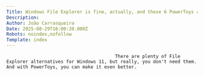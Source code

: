 ```yaml
---
Title: Windows File Explorer is fine, actually, and these 6 PowerToys add-ons make it even better
Description: 
Author: João Carrasqueira
Date: 2025-08-29T16:00:20.000Z
Robots: noindex,nofollow
Template: index
---
```


                                            There are plenty of File Explorer alternatives for Windows 11, but really, you don't need them. And with PowerToys, you can make it even better.
                                        